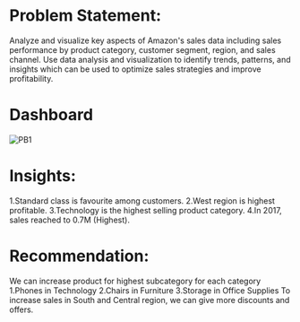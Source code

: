 
# Problem Statement: 
   Analyze and visualize key aspects of Amazon's sales data including sales performance by product category, customer segment, region, and 
   sales channel. 
   Use data analysis and visualization to identify trends, patterns, and insights which can be used to optimize sales strategies and 
   improve profitability.


# Dashboard 

![PB1](https://github.com/sadafchandnisidd/My-First-Power_Bi-Project/assets/121816441/8b2a699a-8784-49d4-a13e-176350da618e)

# Insights:  
  1.Standard class is favourite among customers.
  2.West region is highest profitable.
  3.Technology is the highest selling product category.
  4.In 2017, sales reached to 0.7M (Highest).

# Recommendation: 
   We can increase product for highest subcategory for each category
      1.Phones in Technology
      2.Chairs in Furniture
      3.Storage in Office Supplies
  To increase sales in South and Central region, we can give more discounts and offers.

